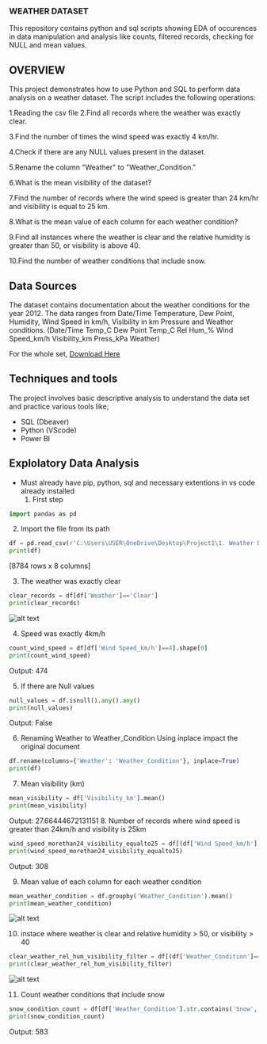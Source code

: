 ### WEATHER DATASET ###
This repository contains python and sql scripts showing EDA of occurences in data manipulation and analysis like counts, filtered records, checking for NULL and mean values.
## OVERVIEW ##
This project demonstrates how to use Python and SQL to perform data analysis on a weather dataset. The script includes the following operations:

1.Reading the csv file
2.Find all records where the weather was exactly clear.

3.Find the number of times the wind speed was exactly 4 km/hr.

4.Check if there are any NULL values present in the dataset.

5.Rename the column "Weather" to "Weather_Condition."

6.What is the mean visibility of the dataset?

7.Find the number of records where the wind speed is greater than 24 km/hr and visibility is equal to 25 km.

8.What is the mean value of each column for each weather condition?

9.Find all instances where the weather is clear and the relative humidity is greater than 50, or visibility is above 40.

10.Find the number of weather conditions that include snow.

## Data Sources ##
The dataset contains documentation about the weather conditions for the year 2012. The data ranges from Date/Time	Temperature,	Dew Point, Humidity,	Wind Speed in km/h,	Visibility in km	Pressure and Weather conditions.
(Date/Time	Temp_C	Dew Point Temp_C	Rel Hum_%	Wind Speed_km/h	Visibility_km	Press_kPa	Weather)


For the whole set, [Download Here](https://www.kaggle.com/datasets/ayushmi77al/weather-data-set-for-beginners)
## Techniques and tools ##
The project involves basic descriptive analysis to understand the data set and practice various tools like;
- SQL (Dbeaver)
- Python (VScode)
- Power BI
## Explolatory Data Analysis ##
* Must already have pip, python, sql and necessary extentions in vs code already installed
  1. First step
```python
import pandas as pd
```
  2. Import the file from its path
```python
df = pd.read_csv(r'C:\Users\USER\OneDrive\Desktop\Project1\1. Weather Data.csv')
print(df)
```
[8784 rows x 8 columns]

  3. The weather was exactly clear
```python
clear_records = df[df['Weather']=='Clear']
print(clear_records)
```
![alt text](image-1.png)

  4. Speed was exactly 4km/h
```python
count_wind_speed = df[df['Wind Speed_km/h']==4].shape[0]
print(count_wind_speed)
```
Output: 474

  5. If there are Null values
```python
null_values = df.isnull().any().any()
print(null_values)
```
Output: False

  6. Renaming Weather to Weather_Condition
Using inplace impact the original document
```python
df.rename(columns={'Weather': 'Weather_Condition'}, inplace=True)
print(df)
```
  7. Mean visibility (km)
```python
mean_visibility = df['Visibility_km'].mean()
print(mean_visibility)
```
Output: 27.66444672131151
  8. Number of records where wind speed is greater than 24km/h and visibility is 25km
```python
wind_speed_morethan24_visibility_equalto25 = df[(df['Wind Speed_km/h'] > 24) &(df['Visibility_km']==25)].shape[0]
print(wind_speed_morethan24_visibility_equalto25)
```
Output: 308

  9. Mean value of each column for each weather condition
```python
mean_weather_condition = df.groupby('Weather_Condition').mean()
print(mean_weather_condition)
```
![alt text](image-2.png)

  10. instace where weather is clear and relative humidity > 50, or visibility > 40
```python
clear_weather_rel_hum_visibility_filter = df[(df['Weather_Condition']== 'Clear')& (df['Rel Hum_%'] > 50) | (df['Visibility_km']>40)]
print(clear_weather_rel_hum_visibility_filter)
```
![alt text](image-3.png)

  11. Count weather conditions that include snow
```python
snow_condition_count = df[df['Weather_Condition'].str.contains('Snow', case=False)].shape[0]
print(snow_condition_count)
```
Output: 583

